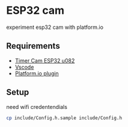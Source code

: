 # ESP32 cam 

experiment esp32 cam with platform.io 


## Requirements

* [Timer Cam ESP32 u082](https://www.gotronic.fr/art-module-timer-camera-u082-34018.htm)
* [Vscode](https://code.visualstudio.com/)
* [Platform.io plugin](https://platformio.org/install/ide?install=vscode)

## Setup

need wifi credentendials

```bash
cp include/Config.h.sample include/Config.h
```